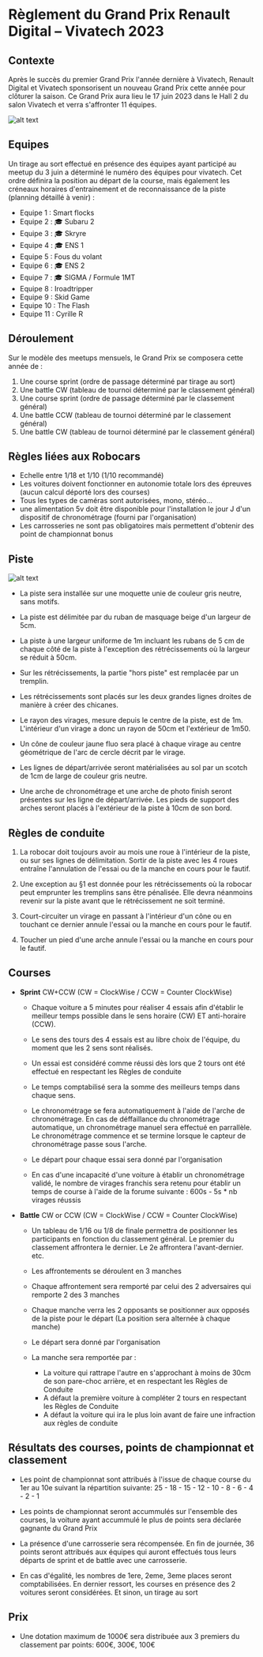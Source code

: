 Règlement du Grand Prix Renault Digital – Vivatech 2023
=======================================================

## Contexte
Après le succès du premier Grand Prix l'année dernière à Vivatech, Renault Digital et Vivatech sponsorisent un nouveau Grand Prix cette année pour clôturer la saison.
Ce Grand Prix aura lieu le 17 juin 2023 dans le Hall 2 du salon Vivatech et verra s'affronter 11 équipes.

![alt text](https://roboracingleague.github.io/images/vivatech-2022-robocars-foule.jpg "Foule au Grand Prix Robocars Renault Digital - Vivatech 2022")

## Equipes
Un tirage au sort effectué en présence des équipes ayant participé au meetup du 3 juin a déterminé le numéro des équipes pour vivatech. Cet ordre définira la position au départ de la course, mais également les créneaux horaires d'entrainement et de reconnaissance de la piste (planning détaillé à venir) :
* Equipe 1 : Smart flocks
* Equipe 2 : 🎓 Subaru 2
* Equipe 3 : 🎓 Skryre
* Equipe 4 : 🎓 ENS 1
* Equipe 5 : Fous du volant
* Equipe 6 : 🎓 ENS 2
* Equipe 7 : 🎓 SIGMA / Formule 1MT
* Equipe 8 : Iroadtripper
* Equipe 9 : Skid Game
* Equipe 10 : The Flash
* Equipe 11 : Cyrille R

## Déroulement
Sur le modèle des meetups mensuels, le Grand Prix se composera cette année de :
1. Une course sprint (ordre de passage déterminé par tirage au sort)
1. Une battle CW (tableau de tournoi déterminé par le classement général)
1. Une course sprint (ordre de passage déterminé par le classement général)
1. Une battle CCW (tableau de tournoi déterminé par le classement général)
1. Une battle CW (tableau de tournoi déterminé par le classement général)

## Règles liées aux Robocars
* Echelle entre 1/18 et 1/10 (1/10 recommandé)
* Les voitures doivent fonctionner en autonomie totale lors des épreuves (aucun calcul déporté lors des courses)
* Tous les types de caméras sont autorisées, mono, stéréo...
* une alimentation 5v doit être disponible pour l'installation le jour J d'un dispositif de chronométrage (fourni par l'organisation)
* Les carrosseries ne sont pas obligatoires mais permettent d'obtenir des point de championnat bonus

## Piste

![alt text](https://roboracingleague.github.io/images/vivatech-2023-track.jpg)

* La piste sera installée sur une moquette unie de couleur gris neutre, sans motifs.

* La piste est délimitée par du ruban de masquage beige d'un largeur de 5cm.

* La piste à une largeur uniforme de 1m incluant les rubans de 5 cm de chaque côté de la piste à l'exception des rétrécissements où la largeur se réduit à 50cm.

* Sur les rétrécissements, la partie "hors piste" est remplacée par un tremplin.

* Les rétrécissements sont placés sur les deux grandes lignes droites de manière à créer des chicanes.

* Le rayon des virages, mesure depuis le centre de la piste, est de 1m. L'intérieur d'un virage a donc un rayon de 50cm et l'extérieur de 1m50.

* Un cône de couleur jaune fluo sera placé à chaque virage au centre géométrique de l'arc de cercle décrit par le virage.

* Les lignes de départ/arrivée seront matérialisées au sol par un scotch de 1cm de large de couleur gris neutre.

* Une arche de chronométrage et une arche de photo finish seront présentes sur les ligne de départ/arrivée. Les pieds de support des arches seront placés à l'extérieur de la piste à 10cm de son bord.

## Règles de conduite

1. La robocar doit toujours avoir au mois une roue à l'intérieur de la piste, ou sur ses lignes de délimitation. Sortir de la piste avec les 4 roues entraîne l'annulation de l'essai ou de la manche en cours pour le fautif.

1. Une exception au §1 est donnée pour les rétrécissements où la robocar peut emprunter les tremplins sans être pénalisée. Elle devra néanmoins revenir sur la piste avant que le rétrécissement ne soit terminé.

1. Court-circuiter un virage en passant à l'intérieur d'un cône ou en touchant ce dernier annule l'essai ou la manche en cours pour le fautif.

1. Toucher un pied d'une arche annule l'essai ou la manche en cours pour le fautif.



## Courses
* **Sprint** CW+CCW (CW = ClockWise / CCW = Counter ClockWise)

  - Chaque voiture a 5 minutes pour réaliser 4 essais afin d'établir le meilleur temps possible dans le sens horaire (CW) ET anti-horaire (CCW).

  - Le sens des tours des 4 essais est au libre choix de l'équipe, du moment que les 2 sens sont réalisés.

  - Un essai est considéré comme réussi dès lors que 2 tours ont été effectué en respectant les Règles de conduite

  - Le temps comptabilisé sera la somme des meilleurs temps dans chaque sens.

  - Le chronométrage se fera automatiquement à l'aide de l'arche de chronométrage. En cas de déffaillance du chronométrage automatique, un chronométrage manuel sera effectué en parrallèle. Le chronométrage commence et se termine lorsque le capteur de chronométrage passe sous l'arche.

  - Le départ pour chaque essai sera donné par l'organisation

  - En cas d'une incapacité d'une voiture à établir un chronométrage validé, le nombre de virages franchis sera retenu pour établir un temps de course à l'aide de la forume suivante : 600s - 5s * nb virages réussis

* **Battle** CW or CCW (CW = ClockWise / CCW = Counter ClockWise)

  - Un tableau de 1/16 ou 1/8 de finale permettra de positionner les participants en fonction du classement général.
  Le premier du classement affrontera le dernier.
  Le 2e affrontera l'avant-dernier.
  etc.

  - Les affrontements se déroulent en 3 manches

  - Chaque affrontement sera remporté par celui des 2 adversaires qui remporte 2 des 3 manches

  - Chaque manche verra les 2 opposants se positionner aux opposés de la piste pour le départ (La position sera alternée à chaque manche)

  - Le départ sera donné par l'organisation

  - La manche sera remportée par :
    - La voiture qui rattrape l'autre en s'approchant à moins de 30cm de son pare-choc arrière, et en respectant les Règles de Conduite
    - A défaut la première voiture à compléter 2 tours en respectant les Règles de Conduite
    - A défaut la voiture qui ira le plus loin avant de faire une infraction aux règles de conduite

## Résultats des courses, points de championnat et classement

* Les point de championnat sont attribués à l'issue de chaque course du 1er au 10e suivant la répartition suivante:
25 - 18 - 15 - 12 - 10 - 8 - 6 - 4 - 2 - 1

* Les points de championnat seront accummulés sur l'ensemble des courses, la voiture ayant accummulé le plus de points sera déclarée gagnante du Grand Prix

* La présence d'une carrosserie sera récompensée. En fin de journée, 36 points seront attribués aux équipes qui auront effectués tous leurs départs de sprint et de battle avec une carrosserie.

* En cas d'égalité, les nombres de 1ere, 2eme, 3eme places seront comptabilisées. En dernier ressort, les courses en présence des 2 voitures seront considérées. Et sinon, un tirage au sort

## Prix

* Une dotation maximum de 1000€ sera distribuée aux 3 premiers du classement par points:
 600€, 300€, 100€
